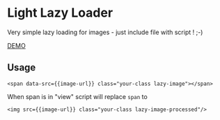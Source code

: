 # Light Lazy Loader

Very simple lazy loading for images - just include file with script ! ;-)

[DEMO](http://singerxt.github.io/LightLazyLoader/)

## Usage

```
<span data-src={{image-url}} class="your-class lazy-image"></span>
```
When span is in "view" script will replace ```span``` to

```
<img src={{image-url}} class="your-class lazy-image-processed"/>
```
